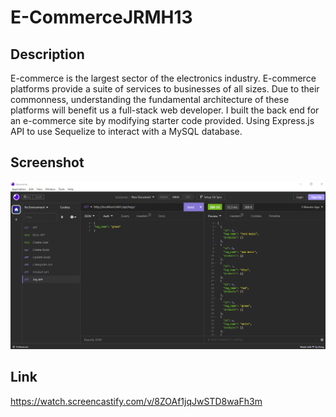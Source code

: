 # E-CommerceJRMH13

## Description

E-commerce is the largest sector of the electronics industry. E-commerce platforms provide a suite of services to businesses of all sizes. Due to their commonness, understanding the fundamental architecture of these platforms will benefit us a full-stack web developer. I built the back end for an e-commerce site by modifying starter code provided. Using Express.js API to use Sequelize to interact with a MySQL database.

## Screenshot

![Insomia](<images/Screenshot (1143).png>)

## Link

https://watch.screencastify.com/v/8ZOAf1jqJwSTD8waFh3m